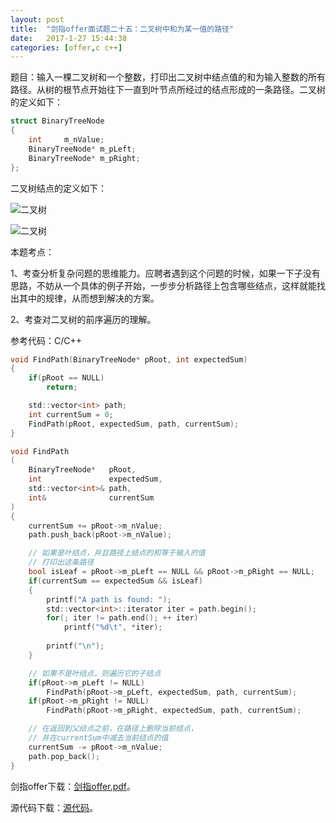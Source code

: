 ```yaml
---
layout:	post
title:	"剑指offer面试题二十五：二叉树中和为某一值的路径"
date:	2017-1-27 15:44:38
categories:	[offer,c c++]
---
```


题目：输入一棵二叉树和一个整数，打印出二叉树中结点值的和为输入整数的所有路径。从树的根节点开始往下一直到叶节点所经过的结点形成的一条路径。二叉树的定义如下：

```c
struct BinaryTreeNode
{
	int		m_nValue;
	BinaryTreeNode*	m_pLeft;
	BinaryTreeNode*	m_pRight;
};
```

二叉树结点的定义如下：

![二叉树](https://raw.githubusercontent.com/cofire/cofire.github.io/master/img/offer/12/1.png "二叉树")

![二叉树](https://raw.githubusercontent.com/cofire/cofire.github.io/master/img/offer/12/2.png "二叉树")

本题考点：

1、考查分析复杂问题的思维能力。应聘者遇到这个问题的时候，如果一下子没有思路，不妨从一个具体的例子开始，一步步分析路径上包含哪些结点，这样就能找出其中的规律，从而想到解决的方案。

2、考查对二叉树的前序遍历的理解。

参考代码：C/C++

```c
void FindPath(BinaryTreeNode* pRoot, int expectedSum)
{
    if(pRoot == NULL)
        return;

    std::vector<int> path;
    int currentSum = 0;
    FindPath(pRoot, expectedSum, path, currentSum);
}

void FindPath
(
    BinaryTreeNode*   pRoot,        
    int               expectedSum,  
    std::vector<int>& path,         
    int&              currentSum
)
{
    currentSum += pRoot->m_nValue;
    path.push_back(pRoot->m_nValue);

    // 如果是叶结点，并且路径上结点的和等于输入的值
    // 打印出这条路径
    bool isLeaf = pRoot->m_pLeft == NULL && pRoot->m_pRight == NULL;
    if(currentSum == expectedSum && isLeaf)
    {
        printf("A path is found: ");
        std::vector<int>::iterator iter = path.begin();
        for(; iter != path.end(); ++ iter)
            printf("%d\t", *iter);
        
        printf("\n");
    }

    // 如果不是叶结点，则遍历它的子结点
    if(pRoot->m_pLeft != NULL)
        FindPath(pRoot->m_pLeft, expectedSum, path, currentSum);
    if(pRoot->m_pRight != NULL)
        FindPath(pRoot->m_pRight, expectedSum, path, currentSum);

    // 在返回到父结点之前，在路径上删除当前结点，
    // 并在currentSum中减去当前结点的值
    currentSum -= pRoot->m_nValue;
    path.pop_back();
} 
```

剑指offer下载：[剑指offer.pdf](https://raw.githubusercontent.com/cofire/cofire.github.io/master/source/剑指offer.pdf "剑指offer.pdf")。

源代码下载：[源代码](https://raw.githubusercontent.com/cofire/cofire.github.io/master/source/剑指offer源代码.zip "剑指offer源代码")。